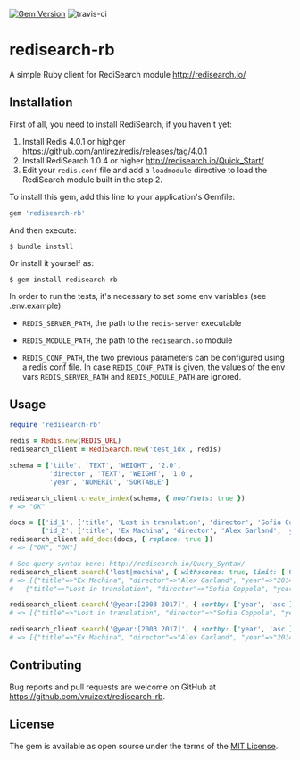 [![Gem Version](https://badge.fury.io/rb/redisearch-rb.svg)](https://badge.fury.io/rb/redisearch-rb) ![travis-ci](https://travis-ci.org/vruizext/redisearch-rb.svg?branch=master)

# redisearch-rb

A simple Ruby client for RediSearch module
http://redisearch.io/


## Installation

First of all, you need to install RediSearch, if you haven't yet:

1. Install Redis 4.0.1 or highger https://github.com/antirez/redis/releases/tag/4.0.1
2. Install RediSearch 1.0.4 or higher http://redisearch.io/Quick_Start/
3. Edit your `redis.conf` file and add a `loadmodule` directive to load the RediSearch module built in the step 2.

To install this gem, add this line to your application's Gemfile:

```ruby
gem 'redisearch-rb'
```

And then execute:

    $ bundle install

Or install it yourself as:

    $ gem install redisearch-rb


In order to run the tests, it's necessary to set some env variables (see .env.example):

- `REDIS_SERVER_PATH`, the path to the `redis-server` executable

- `REDIS_MODULE_PATH`, the path to the `redisearch.so` module

- `REDIS_CONF_PATH`, the two previous parameters can be configured using a redis conf file. In case `REDIS_CONF_PATH` is given, the values of the env vars `REDIS_SERVER_PATH` and `REDIS_MODULE_PATH` are ignored.


## Usage

```ruby
require 'redisearch-rb'

redis = Redis.new(REDIS_URL)
redisearch_client = RediSearch.new('test_idx', redis)

schema = ['title', 'TEXT', 'WEIGHT', '2.0',
          'director', 'TEXT', 'WEIGHT', '1.0',
          'year', 'NUMERIC', 'SORTABLE']

redisearch_client.create_index(schema, { nooffsets: true })
# => "OK"

docs = [['id_1', ['title', 'Lost in translation', 'director', 'Sofia Coppola', 'year', '2004']],
        ['id_2', ['title', 'Ex Machina', 'director', 'Alex Garland', 'year', '2014']]]
redisearch_client.add_docs(docs, { replace: true })
# => ["OK", "OK"]

# See query syntax here: http://redisearch.io/Query_Syntax/
redisearch_client.search('lost|machina', { withscores: true, limit: ['0', '2'] })
# => [{"title"=>"Ex Machina", "director"=>"Alex Garland", "year"=>"2014", "score"=>"2", "id"=>"id_2"},
#   {"title"=>"Lost in translation", "director"=>"Sofia Coppola", "year"=>"2004", "score"=>"1", "id"=>"id_1"}]

redisearch_client.search('@year:[2003 2017]', { sortby: ['year', 'asc'], limit: ['0', '1'] })
# => [{"title"=>"Lost in translation", "director"=>"Sofia Coppola", "year"=>"2004", "id"=>"id_1"}]

redisearch_client.search('@year:[2003 2017]', { sortby: ['year', 'asc'], limit: ['1', '1'] })
# => [{"title"=>"Ex Machina", "director"=>"Alex Garland", "year"=>"2014", "score"=>"2", "id"=>"id_2"}

```

## Contributing

Bug reports and pull requests are welcome on GitHub at https://github.com/vruizext/redisearch-rb.


## License

The gem is available as open source under the terms of the [MIT License](http://opensource.org/licenses/MIT).


